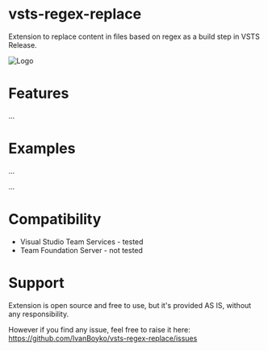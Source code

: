 # vsts-regex-replace

Extension to replace content in files based on regex as a build step in VSTS Release.

![Logo](https://raw.githubusercontent.com/IvanBoyko/vsts-regex-replace/master/images/icon_64.png)

# Features

...


# Examples

...

...


# Compatibility

* Visual Studio Team Services - tested
* Team Foundation Server - not tested


# Support

Extension is open source and free to use, but it's provided AS IS, without any responsibility.

However if you find any issue, feel free to raise it here:
https://github.com/IvanBoyko/vsts-regex-replace/issues
